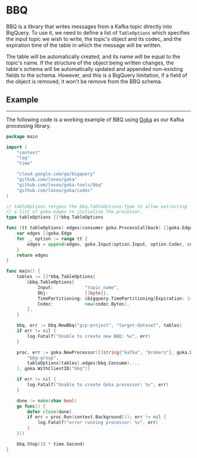 # BBQ

BBQ is a library that writes messages from a Kafka topic directly into BigQuery.
To use it, we need to define a list of `TableOptions` which specifies the input topic we
wish to write, the topic's object and its codec, and the expiration time of the table in which
the message will be written.

The table will be automatically created, and its name will be equal to the topic's name. If the structure of the
object being written changes, the table's schema will be automatically updated and appended non-existing fields to the schema. However, and this is a BigQuery limitation, if a field of the object is removed, it won't be remove from the BBQ schema.

## Example

***
The following code is a working example of BBQ using [Goka](https://github.com/lovoo/goka) as our Kafka processing library.

```go
package main

import (
	"context"
	"log"
	"time"

	"cloud.google.com/go/bigquery"
	"github.com/lovoo/goka"
	"github.com/lovoo/goka-tools/bbq"
	"github.com/lovoo/goka/codec"
)

// tableOptions retypes the bbq.TableOptions-Type to allow extracting
// a list of goka-edges to initialize the processor.
type tableOptions []*bbq.TableOptions

func (tt tableOptions) edges(consumer goka.ProcessCallback) []goka.Edge {
	var edges []goka.Edge
	for _, option := range tt {
		edges = append(edges, goka.Input(option.Input, option.Codec, consumer))
	}
	return edges
}

func main() {
	tables := []*bbq.TableOptions{
		&bbq.TableOptions{
			Input:            "topic_name",
			Obj:              []byte{},
			TimePartitioning: &bigquery.TimePartitioning{Expiration: 14 * 24 * time.Hour},
			Codec:            new(codec.Bytes),
		},
	}

	bbq, err := bbq.NewBbq("gcp-project", "target-dataset", tables)
	if err != nil {
		log.Fatalf("Unable to create new BBQ: %v", err)
	}

	proc, err := goka.NewProcessor([]string{"kafka", "brokers"}, goka.DefineGroup(
		"bbq-group",
		tableOptions(tables).edges(bbq.Consume)...,
	), goka.WithClientID("bbq"))

	if err != nil {
		log.Fatalf("Unable to create Goka processor: %v", err)
	}

	done := make(chan bool)
	go func() {
		defer close(done)
		if err = proc.Run(context.Background()); err != nil {
			log.Fatalf("error running processor: %v", err)
		}
	}()

	bbq.Stop(10 * time.Second)
}

```
